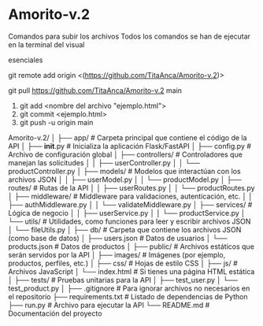 # Amorito-v.2

Comandos para subir los archivos
Todos los comandos se han de ejecutar en la terminal del visual

esenciales


git remote add origin <(https://github.com/TitaAnca/Amorito-v.2)>

git pull <https://github.com/TitaAnca/Amorito-v.2> main

1. git add <nombre del archivo "ejemplo.html">
2. git commit <ejemplo.html>
3. git push -u origin main


Amorito-v.2/
│
├── app/                 # Carpeta principal que contiene el código de la API
│   ├── __init__.py      # Inicializa la aplicación Flask/FastAPI
│   ├── config.py        # Archivo de configuración global
│   ├── controllers/     # Controladores que manejan las solicitudes
│   │   ├── userController.py
│   │   └── productController.py
│   ├── models/          # Modelos que interactúan con los archivos JSON
│   │   ├── userModel.py
│   │   └── productModel.py
│   ├── routes/          # Rutas de la API
│   │   ├── userRoutes.py
│   │   └── productRoutes.py
│   ├── middleware/      # Middleware para validaciones, autenticación, etc.
│   │   ├── authMiddleware.py
│   │   └── validateMiddleware.py
│   ├── services/        # Lógica de negocio
│   │   ├── userService.py
│   │   └── productService.py
│   └── utils/           # Utilidades, como funciones para leer y escribir archivos JSON
│       └── fileUtils.py
│
├── db/                  # Carpeta que contiene los archivos JSON (como base de datos)
│   ├── users.json       # Datos de usuarios
│   └── products.json    # Datos de productos
│
├── public/              # Archivos estáticos que serán servidos por la API
│   ├── images/          # Imágenes (por ejemplo, productos, perfiles, etc.)
│   ├── css/             # Hojas de estilo CSS
│   ├── js/              # Archivos JavaScript
│   └── index.html       # Si tienes una página HTML estática
│
├── tests/               # Pruebas unitarias para la API
│   ├── test_user.py
│   └── test_product.py
│
├── .gitignore           # Para ignorar archivos no necesarios en el repositorio
├── requirements.txt     # Listado de dependencias de Python
├── run.py               # Archivo para ejecutar la API
└── README.md            # Documentación del proyecto


